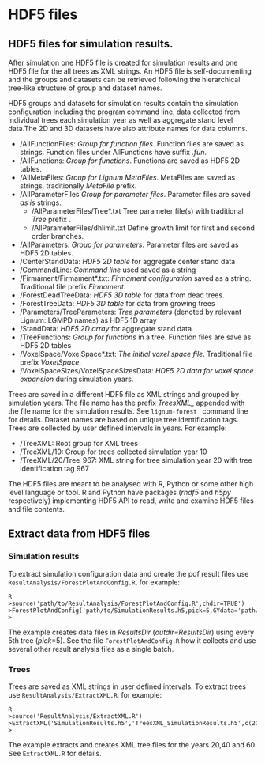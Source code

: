 # HDF5 files
## HDF5 files for simulation results.

After simulation one HDF5 file is created for simulation results
and one HDF5 file for the all trees as XML strings.  An HDF5 file
is self-documenting and the groups and datasets can be retrieved
following the hierarchical tree-like structure of group and dataset names. 

HDF5 groups and datasets for simulation results contain the simulation configuration
including the program command line, data collected from individual trees each simulation year
as well as aggregate stand level data.The 2D and 3D datasets have also attribute
names for data columns.

- /AllFunctionFiles: *Group for function files*. Function files are saved as strings.
   Function files under AllFunctions have suffix *.fun*.
- /AllFunctions: *Group for functions*. Functions are saved as HDF5 2D tables.
- /AllMetaFiles: *Group for Lignum MetaFiles*. MetaFiles are saved as strings, traditionally *MetaFile* prefix.
- /AllParameterFiles *Group for parameter files*. Parameter files are saved *as is* strings.
  - /AllParameterFiles/Tree\*.txt Tree parameter file(s) with traditional *Tree* prefix .
  - /AllParameterFiles/dhlimit.txt Define growth limit for first and second order branches.
- /AllParameters: *Group for parameters*. Parameter files are saved as HDF5 2D tables.
- /CenterStandData: *HDF5 2D table* for aggregate center stand data
- /CommandLine: *Command line* used saved as a string
- /Firmament/Firmament\*.txt: *Firmament configuration* saved as a string. Traditional file prefix *Firmament*. 
- /ForestDeadTreeData: *HDF5 3D table* for data from dead trees.
- /ForestTreeData: *HDF5 3D table* for data from growing trees
- /Parameters/TreeParameters: *Tree parameters* (denoted by relevant Lignum::LGMPD names) as HDF5 1D array
- /StandData: *HDF5 2D array* for aggregate stand data
- /TreeFunctions: *Group for functions* in a tree. Function files are save as HDF5 2D tables
- /VoxelSpace/VoxelSpace\*.txt: *The initial voxel space file*. Traditional file prefix *VoxelSpace*.
- /VoxelSpaceSizes/VoxelSpaceSizesData: *HDF5 2D data for voxel space expansion* during simulation years.

Trees are saved in a different HDF5 file as XML strings and grouped by simulation years. The file
name has the prefix *TreesXML_* appended with the file name for the simulation results. See `lignum-forest `
command line for details. Dataset names are based on unique tree identification tags. 
Trees are collected by user defined intervals in years. For example:

- /TreeXML: Root group for XML trees
- /TreeXML/10: Group for trees collected simulation year 10
- /TreeXML/20/Tree_967: XML string for tree simulation year 20 with tree identification tag 967

The HDF5 files are meant to be analysed with R, Python or some other high level language or tool.
R and Python have packages (*rhdf5* and *h5py* respectively) implementing HDF5 API to read, write and examine
HDF5 files and file contents.

## Extract data from HDF5 files

### Simulation results 
To extract simulation configuration data and create the pdf result files
use `ResultAnalysis/ForestPlotAndConfig.R`, for example:
	
	R
	>source('path/to/ResultAnalysis/ForestPlotAndConfig.R',chdir=TRUE')
	>ForestPlotAndConfig('path/to/SimulationResults.h5,pick=5,GYdata='path/to/ResultAnalysis',outdir='ResultsDir')
	>
	
The example creates data files in *ResultsDir* (*outdir=ResultsDir*) using every 5th tree (*pick*=5). 
See the file `ForestPlotAndConfig.R` how it collects and use several other result analysis files 
as a single batch.

### Trees
Trees are saved as XML strings in user defined intervals. To extract trees use 
`ResultAnalysis/ExtractXML.R`, for example:

	R
	>source('ResultAnalysis/ExtractXML.R')
	>ExtractXML('SimulationResults.h5','TreesXML_SimulationResults.h5',c(20,40,60))
	>

The example extracts and creates XML tree files for the years 20,40 and 60. 
See `ExtractXML.R` for details.


